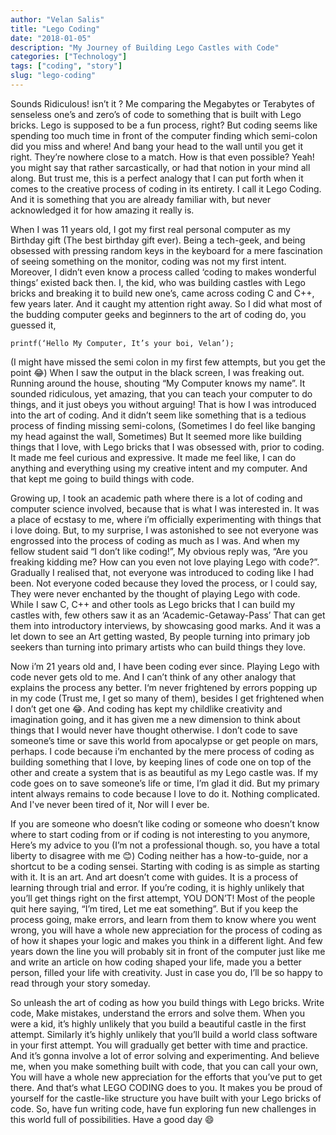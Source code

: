 ```yaml
---
author: "Velan Salis"
title: "Lego Coding"
date: "2018-01-05"
description: "My Journey of Building Lego Castles with Code"
categories: ["Technology"]
tags: ["coding", "story"]
slug: "lego-coding"
---
```


Sounds Ridiculous! isn’t it ? Me comparing the Megabytes or Terabytes of senseless one’s and zero’s of code to something that is built with Lego bricks. Lego is supposed to be a fun process, right? But coding seems like spending too much time in front of the computer finding which semi-colon did you miss and where! And bang your head to the wall until you get it right. They’re nowhere close to a match. How is that even possible?
Yeah! you might say that rather sarcastically, or had that notion in your mind all along. But trust me, this is a perfect analogy that I can put forth when it comes to the creative process of coding in its entirety. I call it Lego Coding. And it is something that you are already familiar with, but never acknowledged it for how amazing it really is.

When I was 11 years old, I got my first real personal computer as my Birthday gift (The best birthday gift ever). Being a tech-geek, and being obsessed with pressing random keys in the keyboard for a mere fascination of seeing something on the monitor, coding was not my first intent. Moreover, I didn’t even know a process called ‘coding to makes wonderful things’ existed back then. I, the kid, who was building castles with Lego bricks and breaking it to build new one’s, came across coding C and C++, few years later. And it caught my attention right away. So I did what most of the budding computer geeks and beginners to the art of coding do, you guessed it,

`printf(‘Hello My Computer, It’s your boi, Velan’);`

(I might have missed the semi colon in my first few attempts, but you get the point 😂) When I saw the output in the black screen, I was freaking out. Running around the house, shouting “My Computer knows my name”. It sounded ridiculous, yet amazing, that you can teach your computer to do things, and it just obeys you without arguing! That is how I was introduced into the art of coding. And it didn’t seem like something that is a tedious process of finding missing semi-colons, (Sometimes I do feel like banging my head against the wall, Sometimes) But It seemed more like building things that I love, with Lego bricks that I was obsessed with, prior to coding. It made me feel curious and expressive. It made me feel like, I can do anything and everything using my creative intent and my computer. And that kept me going to build things with code.

Growing up, I took an academic path where there is a lot of coding and computer science involved, because that is what I was interested in. It was a place of ecstasy to me, where i’m officially experimenting with things that i love doing. But, to my surprise, I was astonished to see not everyone was engrossed into the process of coding as much as I was. And when my fellow student said “I don’t like coding!”, My obvious reply was, “Are you freaking kidding me? How can you even not love playing Lego with code?”. Gradually I realised that, not everyone was introduced to coding like I had been. Not everyone coded because they loved the process, or I could say, They were never enchanted by the thought of playing Lego with code. While I saw C, C++ and other tools as Lego bricks that I can build my castles with, few others saw it as an ‘Academic-Getaway-Pass’ That can get them into introductory interviews, by showcasing good marks. And it was a let down to see an Art getting wasted, By people turning into primary job seekers than turning into primary artists who can build things they love.

Now i’m 21 years old and, I have been coding ever since. Playing Lego with code never gets old to me. And I can’t think of any other analogy that explains the process any better. I‘m never frightened by errors popping up in my code (Trust me, I get so many of them), besides I get frightened when I don’t get one 😂. And coding has kept my childlike creativity and imagination going, and it has given me a new dimension to think about things that I would never have thought otherwise. I don’t code to save someone’s time or save this world from apocalypse or get people on mars, perhaps. I code because i’m enchanted by the mere process of coding as building something that I love, by keeping lines of code one on top of the other and create a system that is as beautiful as my Lego castle was. If my code goes on to save someone’s life or time, I’m glad it did. But my primary intent always remains to code because I love to do it. Nothing complicated. And I've never been tired of it, Nor will I ever be.

If you are someone who doesn’t like coding or someone who doesn’t know where to start coding from or if coding is not interesting to you anymore, Here’s my advice to you (I’m not a professional though. so, you have a total liberty to disagree with me 😊) Coding neither has a how-to-guide, nor a shortcut to be a coding sensei. Starting with coding is as simple as starting with it. It is an art. And art doesn’t come with guides. It is a process of learning through trial and error. If you’re coding, it is highly unlikely that you’ll get things right on the first attempt, YOU DON’T! Most of the people quit here saying, “I’m tired, Let me eat something”. But if you keep the process going, make errors, and learn from them to know where you went wrong, you will have a whole new appreciation for the process of coding as of how it shapes your logic and makes you think in a different light. And few years down the line you will probably sit in front of the computer just like me and write an article on how coding shaped your life, made you a better person, filled your life with creativity. Just in case you do, I’ll be so happy to read through your story someday.

So unleash the art of coding as how you build things with Lego bricks. Write code, Make mistakes, understand the errors and solve them. When you were a kid, it’s highly unlikely that you build a beautiful castle in the first attempt. Similarly it’s highly unlikely that you’ll build a world class software in your first attempt. You will gradually get better with time and practice. And it’s gonna involve a lot of error solving and experimenting. And believe me, when you make something built with code, that you can call your own, You will have a whole new appreciation for the efforts that you’ve put to get there. And that‘s what LEGO CODING does to you. It makes you be proud of yourself for the castle-like structure you have built with your Lego bricks of code. So, have fun writing code, have fun exploring fun new challenges in this world full of possibilities. Have a good day 😄